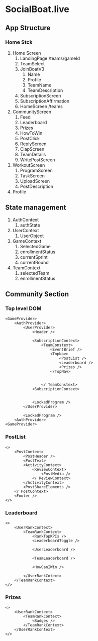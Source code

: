 # **SocialBoat.live**

## App Structure

### Home Stck

1. Home Screen
   1. LandingPage /teams/gameId
   2. TeamSelect
   3. JoinBoatV3
      1. Name
      2. Profile
      3. TeamName
      4. TeamDescription
   4. SubscriptionScreen
   5. SubscriptionAffirmation
   6. HomeScreen /teams
2. CommunityScreen
   1. Feed
   2. Leaderboard
   3. Prizes
   4. HowToWin
   5. PostClick
   6. ReplyScreen
   7. ClapScreen
   8. TeamDetails
   9. WritePostScreen
3. WorkoutScreen
   1. ProgramScreen
   2. TaskScreen
   3. UploadScreen
   4. PostDescription
4. Profile

## State management

1. AuthContext
   1. authState
2. UserContext
   1. UserObject
3. GameContext
   1. SelectedGame
   2. enrollmentStatus
   3. currentSprint
   4. currentRound
4. TeamContext
   1. selectedTeam
   2. enrollmentStatus

## Community Section

### Top level DOM

```
<GameProvider>
    <AuthProvider>
        <UserProvider>
            <Header />

            <SubscriptionContext>
                <TeamConstext>
                    <EventBrief />
                    <TopNav>
                        <PostList />
                        <Leaderboard />
                        <Prizes />
                    </TopNav>


                </ TeamConstext>
            <SubscriptionContext>


            <LockedProgram />
        </UserProvider>

        <LockedProgram />
    <AuthProvider>
<GameProvider>
```

### PostList

```
<>
    <PostContext>
        <PostHeader />
        <PostText>
        <ActivityContext>
            <ReviewContext>
                <PostMedia />
            </ ReviewContext>
        </ActivityContext>
        <PostShareElements />
    </ PostContext>
    <Footer />
</>

```

### Leaderboard

```
<>
    <UserRankContext>
        <TeamRankContext>
            <RankTopKPIs />
            <LeaderboardToggle />

            <UserLeaderboard />

            <TeamLeaderboard />

            <HowCanIWin />

        </UserRankCotext>
    </TeamRankContext>
</>
```

### Prizes

```
<>
    <UserRankContext>
        <TeamRankContext>
            <Badges />
        </TeamRankContext>
    </UserRankContext>
</>
```
